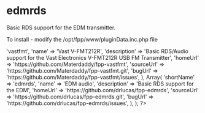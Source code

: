 edmrds
======

Basic RDS support for the EDM transmitter.

To install - modify the /opt/fpp/www/pluginData.inc.php file

<?php

$plugins = Array(

	Array(
		'shortName'   => 'vastfmt',
		'name'        => 'Vast V-FMT212R',
		'description' => 'Basic RDS/Audio support for the Vast Electronics V-FMT212R USB FM Transmitter',
		'homeUrl'     => 'https://github.com/Materdaddy/fpp-vastfmt',
		'sourceUrl'   => 'https://github.com/Materdaddy/fpp-vastfmt.git',
		'bugUrl'      => 'https://github.com/Materdaddy/fpp-vastfmt/issues',
	),

	Array(
		'shortName'   => 'edmrds',
		'name'        => 'EDM audio',
		'description' => 'Basic RDS support for the EDM',
		'homeUrl'     => 'https://github.com/drlucas/fpp-edmrds',
		'sourceUrl'   => 'https://github.com/drlucas/fpp-edmrds.git',
		'bugUrl'      => 'https://github.com/drlucas/fpp-edmrds/issues',
	),
);

?>
